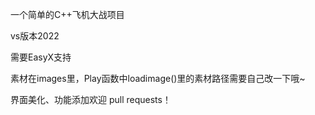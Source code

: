 一个简单的C++飞机大战项目

vs版本2022

需要EasyX支持

素材在images里，Play函数中loadimage()里的素材路径需要自己改一下哦~

界面美化、功能添加欢迎 pull requests！